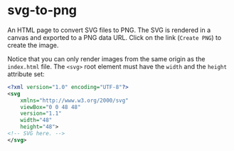 # svg-to-png

An HTML page to convert SVG files to PNG. The SVG is rendered in a canvas and exported to a PNG data URL. Click on the link (`Create PNG`) to create the image.

Notice that you can only render images from the same origin as the `index.html` file. The `<svg>` root element must have the `width` and the `height` attribute set:

```XML
<?xml version="1.0" encoding="UTF-8"?>
<svg
    xmlns="http://www.w3.org/2000/svg"
    viewBox="0 0 48 48"
    version="1.1"
    width="48"
    height="48">
<!-- SVG here. -->
</svg>
```
